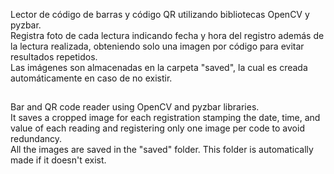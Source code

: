 Lector de código de barras y código QR utilizando bibliotecas OpenCV y pyzbar.  
Registra foto de cada lectura indicando fecha y hora del registro además de la lectura realizada, obteniendo solo una imagen por código para evitar resultados repetidos.  
Las imágenes son almacenadas en la carpeta "saved", la cual  es creada automáticamente en caso de no existir.  
##
Bar and QR code reader using OpenCV and pyzbar libraries.  
It saves a cropped image for each registration stamping the date, time, and value of each reading and registering only one image per code to avoid redundancy.   
All the images are saved in the "saved" folder. This folder is automatically made if it doesn't exist.  
